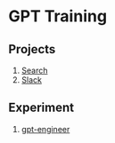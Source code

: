 # GPT Training

## Projects

1. [Search](projects/search/README.md)
1. [Slack](projects/slack/README.md)

## Experiment

1. [gpt-engineer](experiment/gpt-engineer/README.md)
